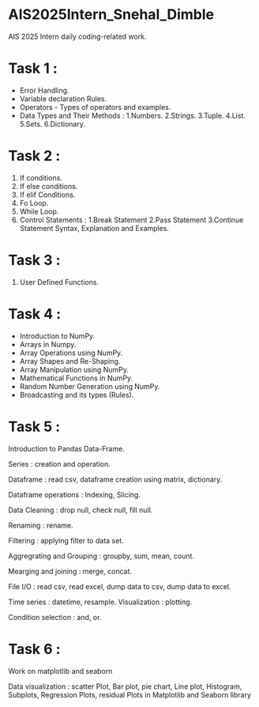 # AIS2025Intern_Snehal_Dimble
AIS 2025 Intern daily coding-related work.


# Task 1 : 
* Error Handling.
* Variable declaration Rules.
* Operators - Types of operators and examples.
* Data Types and Their Methods :  1.Numbers. 2.Strings. 3.Tuple. 4.List. 5.Sets. 6.Dictionary.


# Task 2 :
1. If conditions.
2. If else conditions. 
3. If elif Conditions.
4. Fo Loop.
5. While Loop.
6. Control Statements : 1.Break Statement 
                        2.Pass Statement
                        3.Continue Statement
Syntax, Explanation and Examples.


# Task 3 :
1. User Defined Functions.
# Task 4 :
* Introduction to NumPy.
* Arrays in Numpy.
* Array Operations using NumPy.
* Array Shapes and Re-Shaping.
* Array Manipulation using NumPy.
* Mathematical Functions in NumPy.
* Random Number Generation using NumPy.
* Broadcasting and its types (Rules).
  
# Task 5 : 
Introduction to Pandas Data-Frame.

Series : creation and operation.

Dataframe : read csv, dataframe creation using matrix, dictionary.

Dataframe operations : Indexing, Slicing.

Data Cleaning : drop null, check null, fill null.

Renaming : rename.

Filtering : applying filter to data set.

Aggregrating and Grouping : groupby, sum, mean, count.

Mearging and joining : merge, concat.

File I/O : read csv, read excel, dump data to csv, dump data to excel.

Time series : datetime, resample.
Visualization : plotting.

Condition selection : and, or.


# Task 6 : 
Work on matplotlib and seaborn

Data visualization : scatter Plot, Bar plot, pie chart, Line plot, Histogram, Subplots, Regression Plots, residual Plots in Matplotlib and Seaborn library

